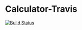 # Calculator-Travis
[![Build Status](https://travis-ci.org/KozeevMaxim/Calculator-Travis.svg?branch=master)](https://travis-ci.org/KozeevMaxim/Calculator-Travis)
